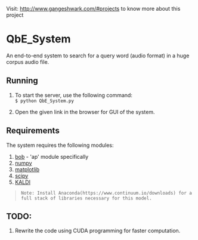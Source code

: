 Visit: http://www.gangeshwark.com/#projects to know more about this project

# QbE_System
An end-to-end system to search for a query word (audio format) in a huge corpus audio file.

## Running
1. To start the server, use the following command:<br>
```$ python QbE_System.py```

2. Open the given link in the browser for GUI of the system.


## Requirements
The system requires the following modules:<br>

1. [bob](https://www.idiap.ch/software/bob/) - 'ap' module specifically
2. [numpy](http://www.numpy.org/)
3. [matplotlib](http://matplotlib.org/)
4. [scipy](https://www.scipy.org/)
5. [KALDI](http://kaldi-asr.org/)


>```
>Note: Install Anaconda(https://www.continuum.io/downloads) for a full stack of libraries necessary for this model.
>```

## TODO:
1. Rewrite the code using CUDA programming for faster computation.
